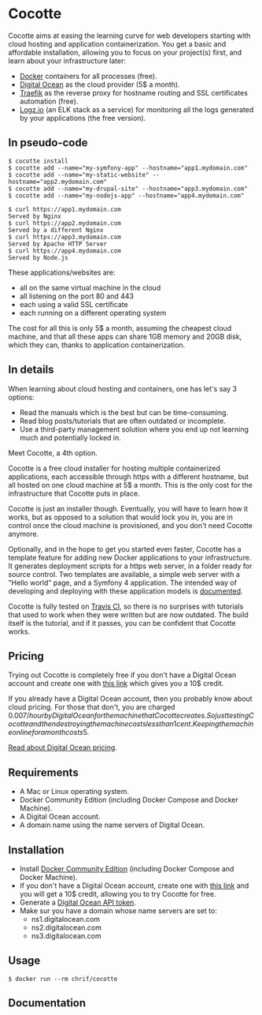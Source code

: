 # Cocotte

Cocotte aims at easing the learning curve for web developers starting with cloud hosting and application containerization. You get a basic and affordable installation, allowing you to focus on your project(s) first, and learn about your infrastructure later:

* [Docker](https://www.docker.com/) containers for all processes (free).
* [Digital Ocean](https://www.digitalocean.com/) as the cloud provider (5$ a month).
* [Traefik](https://traefik.io/) as the reverse proxy for hostname routing and SSL certificates automation (free).
* [Logz.io](https://logz.io/) (an ELK stack as a service) for monitoring all the logs generated by your applications (the free version).

## In pseudo-code

```
$ cocotte install
$ cocotte add --name="my-symfony-app" --hostname="app1.mydomain.com"
$ cocotte add --name="my-static-website" --hostname="app2.mydomain.com"
$ cocotte add --name="my-drupal-site" --hostname="app3.mydomain.com"
$ cocotte add --name="my-nodejs-app" --hostname="app4.mydomain.com"

$ curl https://app1.mydomain.com
Served by Nginx
$ curl https://app2.mydomain.com
Served by a different Nginx
$ curl https://app3.mydomain.com
Served by Apache HTTP Server
$ curl https://app4.mydomain.com
Served by Node.js 
```

These applications/websites are:
 * all on the same virtual machine in the cloud
 * all listening on the port 80 and 443 
 * each using a valid SSL certificate
 * each running on a different operating system

The cost for all this is only 5$ a month, assuming the cheapest cloud machine, and that all these apps can share 1GB memory and 20GB disk, which they can, thanks to application containerization.

## In details

When learning about cloud hosting and containers, one has let's say 3 options:
* Read the manuals which is the best but can be time-consuming.
* Read blog posts/tutorials that are often outdated or incomplete.
* Use a third-party management solution where you end up not learning much and potentially locked in.

Meet Cocotte, a 4th option.

Cocotte is a free cloud installer for hosting multiple containerized applications, each accessible through https with a different hostname, but all hosted on one cloud machine at 5$ a month. This is the only cost for the infrastructure that Cocotte puts in place.

Cocotte is just an installer though. Eventually, you will have to learn how it works, but as opposed to a solution that would lock you in, you are in control once the cloud machine is provisioned, and you don't need Cocotte anymore. 

Optionally, and in the hope to get you started even faster, Cocotte has a template feature for adding new Docker applications to your infrastructure. It generates deployment scripts for a https web server, in a folder ready for source control. Two templates are available, a simple web server with a "Hello world" page, and a Symfony 4 application. The intended way of developing and deploying with these application models is <a href="#documentation">documented</a>.

Cocotte is fully tested on [Travis CI](https://travis-ci.org/chrif/cocotte), so there is no surprises with tutorials that used to work when they were written but are now outdated. The build itself is the tutorial, and if it passes, you can be confident that Cocotte works.

## Pricing

Trying out Cocotte is completely free if you don't have a Digital Ocean account and create one with [this link](https://m.do.co/c/c25ed78e51c5) which gives you a 10$ credit.

If you already have a Digital Ocean account, then you probably know about cloud pricing. For those that don't, you are charged $0.007/hour by Digital Ocean for the machine that Cocotte creates. So just testing Cocotte and then destroying the machine costs less than 1 cent. Keeping the machine online for a month costs 5$. 

[Read about Digital Ocean pricing](https://www.digitalocean.com/pricing/).

## Requirements

* A Mac or Linux operating system.
* Docker Community Edition (including Docker Compose and Docker Machine).
* A Digital Ocean account.
* A domain name using the name servers of Digital Ocean.

## Installation

* Install [Docker Community Edition](https://www.docker.com/community-edition) (including Docker Compose and Docker Machine).
* If you don't have a Digital Ocean account, create one with [this link](https://m.do.co/c/c25ed78e51c5) and you will get a 10$ credit, allowing you to try Cocotte for free.
* Generate a [Digital Ocean API token](https://cloud.digitalocean.com/settings/api/tokens).
* Make sur you have a domain whose name servers are set to:
	 * ns1.digitalocean.com
	 * ns2.digitalocean.com
	 * ns3.digitalocean.com

## Usage

```
$ docker run --rm chrif/cocotte 
```

## Documentation

